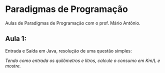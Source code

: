 # Paradigmas de Programação
Aulas de Paradigmas de Programação com o prof. Mário Antônio.

## Aula 1:
Entrada e Saída em Java, resolução de uma questão simples:

_Tendo como entrada os quilômetros e litros, calcule o consumo em Km/L e mostre._ 
